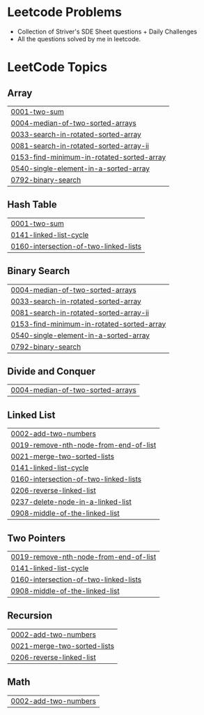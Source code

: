 # Leetcode Problems
- Collection of Striver's SDE Sheet questions + Daily Challenges
- All the questions solved by me in leetcode.

<!---LeetCode Topics Start-->
# LeetCode Topics
## Array
|  |
| ------- |
| [0001-two-sum](https://github.com/kausiki02/LEETCODE_GFG_DSA_Questions/tree/master/0001-two-sum) |
| [0004-median-of-two-sorted-arrays](https://github.com/kausiki02/LEETCODE_GFG_DSA_Questions/tree/master/0004-median-of-two-sorted-arrays) |
| [0033-search-in-rotated-sorted-array](https://github.com/kausiki02/LEETCODE_GFG_DSA_Questions/tree/master/0033-search-in-rotated-sorted-array) |
| [0081-search-in-rotated-sorted-array-ii](https://github.com/kausiki02/LEETCODE_GFG_DSA_Questions/tree/master/0081-search-in-rotated-sorted-array-ii) |
| [0153-find-minimum-in-rotated-sorted-array](https://github.com/kausiki02/LEETCODE_GFG_DSA_Questions/tree/master/0153-find-minimum-in-rotated-sorted-array) |
| [0540-single-element-in-a-sorted-array](https://github.com/kausiki02/LEETCODE_GFG_DSA_Questions/tree/master/0540-single-element-in-a-sorted-array) |
| [0792-binary-search](https://github.com/kausiki02/LEETCODE_GFG_DSA_Questions/tree/master/0792-binary-search) |
## Hash Table
|  |
| ------- |
| [0001-two-sum](https://github.com/kausiki02/LEETCODE_GFG_DSA_Questions/tree/master/0001-two-sum) |
| [0141-linked-list-cycle](https://github.com/kausiki02/LEETCODE_GFG_DSA_Questions/tree/master/0141-linked-list-cycle) |
| [0160-intersection-of-two-linked-lists](https://github.com/kausiki02/LEETCODE_GFG_DSA_Questions/tree/master/0160-intersection-of-two-linked-lists) |
## Binary Search
|  |
| ------- |
| [0004-median-of-two-sorted-arrays](https://github.com/kausiki02/LEETCODE_GFG_DSA_Questions/tree/master/0004-median-of-two-sorted-arrays) |
| [0033-search-in-rotated-sorted-array](https://github.com/kausiki02/LEETCODE_GFG_DSA_Questions/tree/master/0033-search-in-rotated-sorted-array) |
| [0081-search-in-rotated-sorted-array-ii](https://github.com/kausiki02/LEETCODE_GFG_DSA_Questions/tree/master/0081-search-in-rotated-sorted-array-ii) |
| [0153-find-minimum-in-rotated-sorted-array](https://github.com/kausiki02/LEETCODE_GFG_DSA_Questions/tree/master/0153-find-minimum-in-rotated-sorted-array) |
| [0540-single-element-in-a-sorted-array](https://github.com/kausiki02/LEETCODE_GFG_DSA_Questions/tree/master/0540-single-element-in-a-sorted-array) |
| [0792-binary-search](https://github.com/kausiki02/LEETCODE_GFG_DSA_Questions/tree/master/0792-binary-search) |
## Divide and Conquer
|  |
| ------- |
| [0004-median-of-two-sorted-arrays](https://github.com/kausiki02/LEETCODE_GFG_DSA_Questions/tree/master/0004-median-of-two-sorted-arrays) |
## Linked List
|  |
| ------- |
| [0002-add-two-numbers](https://github.com/kausiki02/LEETCODE_GFG_DSA_Questions/tree/master/0002-add-two-numbers) |
| [0019-remove-nth-node-from-end-of-list](https://github.com/kausiki02/LEETCODE_GFG_DSA_Questions/tree/master/0019-remove-nth-node-from-end-of-list) |
| [0021-merge-two-sorted-lists](https://github.com/kausiki02/LEETCODE_GFG_DSA_Questions/tree/master/0021-merge-two-sorted-lists) |
| [0141-linked-list-cycle](https://github.com/kausiki02/LEETCODE_GFG_DSA_Questions/tree/master/0141-linked-list-cycle) |
| [0160-intersection-of-two-linked-lists](https://github.com/kausiki02/LEETCODE_GFG_DSA_Questions/tree/master/0160-intersection-of-two-linked-lists) |
| [0206-reverse-linked-list](https://github.com/kausiki02/LEETCODE_GFG_DSA_Questions/tree/master/0206-reverse-linked-list) |
| [0237-delete-node-in-a-linked-list](https://github.com/kausiki02/LEETCODE_GFG_DSA_Questions/tree/master/0237-delete-node-in-a-linked-list) |
| [0908-middle-of-the-linked-list](https://github.com/kausiki02/LEETCODE_GFG_DSA_Questions/tree/master/0908-middle-of-the-linked-list) |
## Two Pointers
|  |
| ------- |
| [0019-remove-nth-node-from-end-of-list](https://github.com/kausiki02/LEETCODE_GFG_DSA_Questions/tree/master/0019-remove-nth-node-from-end-of-list) |
| [0141-linked-list-cycle](https://github.com/kausiki02/LEETCODE_GFG_DSA_Questions/tree/master/0141-linked-list-cycle) |
| [0160-intersection-of-two-linked-lists](https://github.com/kausiki02/LEETCODE_GFG_DSA_Questions/tree/master/0160-intersection-of-two-linked-lists) |
| [0908-middle-of-the-linked-list](https://github.com/kausiki02/LEETCODE_GFG_DSA_Questions/tree/master/0908-middle-of-the-linked-list) |
## Recursion
|  |
| ------- |
| [0002-add-two-numbers](https://github.com/kausiki02/LEETCODE_GFG_DSA_Questions/tree/master/0002-add-two-numbers) |
| [0021-merge-two-sorted-lists](https://github.com/kausiki02/LEETCODE_GFG_DSA_Questions/tree/master/0021-merge-two-sorted-lists) |
| [0206-reverse-linked-list](https://github.com/kausiki02/LEETCODE_GFG_DSA_Questions/tree/master/0206-reverse-linked-list) |
## Math
|  |
| ------- |
| [0002-add-two-numbers](https://github.com/kausiki02/LEETCODE_GFG_DSA_Questions/tree/master/0002-add-two-numbers) |
<!---LeetCode Topics End-->